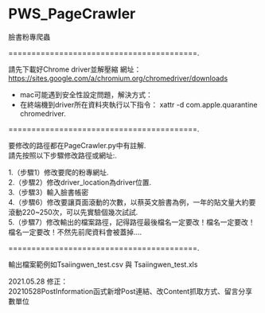 # PWS_PageCrawler
臉書粉專爬蟲

=========================================. 

請先下載好Chrome driver並解壓縮
網址：https://sites.google.com/a/chromium.org/chromedriver/downloads
* mac可能遇到安全性設定問題，解決方式：
* 在終端機到driver所在資料夾執行以下指令： xattr -d com.apple.quarantine chromedriver.  

=========================================. 

要修改的路徑都在PageCrawler.py中有註解.  
請先按照以下步驟修改路徑或網址:.  

1.（步驟1）修改要爬的粉專網址.  
2.（步驟2）修改driver_location為driver位置.  
3.（步驟3）輸入臉書帳密  
4.（步驟6）修改要讓頁面滾動的次數，以蔡英文臉書為例，一年的貼文量大約要滾動220~250次，可以先實驗個幾次試試.  
5.（步驟7）修改輸出的檔案路徑，記得路徑最後檔名一定要改！檔名一定要改！檔名一定要改！不然先前爬資料會被蓋掉....  
  
=========================================. 

  
輸出檔案範例如Tsaiingwen_test.csv 與 Tsaiingwen_test.xls

2021.05.28 修正：  
20210528PostInformation函式新增Post連結、改Content抓取方式、留言分享數單位
